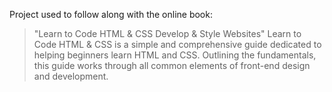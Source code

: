 Project used to follow along with the online book:

>"Learn to Code HTML & CSS Develop & Style Websites" Learn to Code HTML & CSS is a simple and comprehensive guide dedicated to helping beginners learn HTML and CSS. Outlining the fundamentals, this guide works through all common elements of front-end design and development.